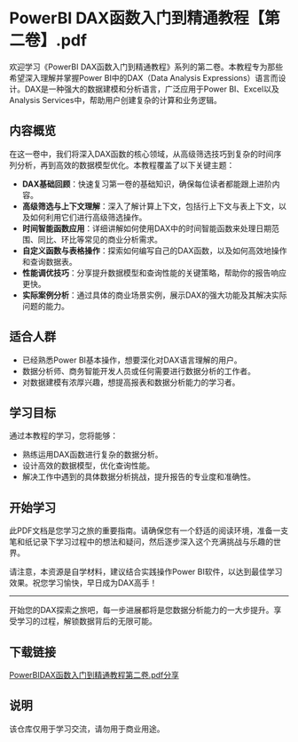 # PowerBI DAX函数入门到精通教程【第二卷】.pdf

欢迎学习《PowerBI DAX函数入门到精通教程》系列的第二卷。本教程专为那些希望深入理解并掌握Power BI中的DAX（Data Analysis Expressions）语言而设计。DAX是一种强大的数据建模和分析语言，广泛应用于Power BI、Excel以及Analysis Services中，帮助用户创建复杂的计算和业务逻辑。

## 内容概览

在这一卷中，我们将深入DAX函数的核心领域，从高级筛选技巧到复杂的时间序列分析，再到高效的数据模型优化。本教程覆盖了以下关键主题：

- **DAX基础回顾**：快速复习第一卷的基础知识，确保每位读者都能跟上进阶内容。
- **高级筛选与上下文理解**：深入了解计算上下文，包括行上下文与表上下文，以及如何利用它们进行高级筛选操作。
- **时间智能函数应用**：详细讲解如何使用DAX中的时间智能函数来处理日期范围、同比、环比等常见的商业分析需求。
- **自定义函数与表格操作**：探索如何编写自己的DAX函数，以及如何高效地操作和查询数据表。
- **性能调优技巧**：分享提升数据模型和查询性能的关键策略，帮助你的报告响应更快。
- **实际案例分析**：通过具体的商业场景实例，展示DAX的强大功能及其解决实际问题的能力。

## 适合人群

- 已经熟悉Power BI基本操作，想要深化对DAX语言理解的用户。
- 数据分析师、商务智能开发人员或任何需要进行数据分析的工作者。
- 对数据建模有浓厚兴趣，想提高报表和数据分析能力的学习者。

## 学习目标

通过本教程的学习，您将能够：

- 熟练运用DAX函数进行复杂的数据分析。
- 设计高效的数据模型，优化查询性能。
- 解决工作中遇到的具体数据分析挑战，提升报告的专业度和准确性。

## 开始学习

此PDF文档是您学习之旅的重要指南。请确保您有一个舒适的阅读环境，准备一支笔和纸记录下学习过程中的想法和疑问，然后逐步深入这个充满挑战与乐趣的世界。

请注意，本资源是自学材料，建议结合实践操作Power BI软件，以达到最佳学习效果。祝您学习愉快，早日成为DAX高手！

---

开始您的DAX探索之旅吧，每一步进展都将是您数据分析能力的一大步提升。享受学习的过程，解锁数据背后的无限可能。

## 下载链接
[PowerBIDAX函数入门到精通教程第二卷.pdf分享](https://pan.quark.cn/s/353f69a272a6)

## 说明

该仓库仅用于学习交流，请勿用于商业用途。
